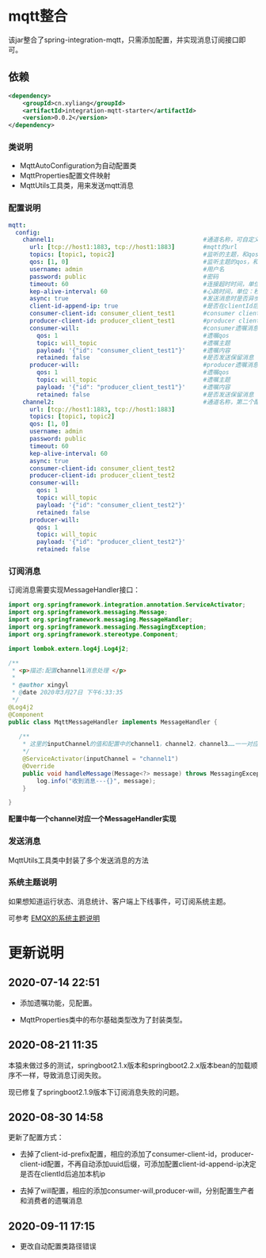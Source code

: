 # mqtt整合

该jar整合了spring-integration-mqtt，只需添加配置，并实现消息订阅接口即可。

## 依赖
```xml
<dependency>
    <groupId>cn.xyliang</groupId>
    <artifactId>integration-mqtt-starter</artifactId>
    <version>0.0.2</version>
</dependency>
```

### 类说明
* MqttAutoConfiguration为自动配置类
* MqttProperties配置文件映射
* MqttUtils工具类，用来发送mqtt消息

### 配置说明

```yml
mqtt:
  config: 
    channel1:                                          #通道名称，可自定义，订阅消息时需要该名称
      url: [tcp://host1:1883, tcp://host1:1883]        #mqtt的url
      topics: [topic1, topic2]                         #监听的主题，和qos一一对应
      qos: [1, 0]                                      #监听主题的qos，和主题一一对应
      username: admin                                  #用户名
      password: public                                 #密码
      timeout: 60                                      #连接超时时间，单位：秒
      kep-alive-interval: 60                           #心跳时间，单位：秒
      async: true                                      #发送消息时是否异步发送
      client-id-append-ip: true                        #是否在clientId后面追加本机ip，因为clientid是唯一值，集群环境下不能使用相同的clientid，追加ip可解决该问题
      consumer-client-id: consumer_client_test1        #consumer client id配置
      producer-client-id: producer_client_test1        #producer client id配置
      consumer-will:                                   #consumer遗嘱消息配置
        qos: 1                                         #遗嘱qos
        topic: will_topic                              #遗嘱主题
        payload: '{"id": "consumer_client_test1"}'     #遗嘱内容
        retained: false                                #是否发送保留消息
      producer-will:                                   #producer遗嘱消息配置
        qos: 1                                         #遗嘱qos
        topic: will_topic                              #遗嘱主题
        payload: '{"id": "producer_client_test1"}'     #遗嘱内容
        retained: false                                #是否发送保留消息
    channel2:                                          #通道名称，第二个配置
      url: [tcp://host1:1883, tcp://host1:1883]
      topics: [topic1, topic2]
      qos: [1, 0]
      username: admin
      password: public
      timeout: 60
      kep-alive-interval: 60
      async: true
      consumer-client-id: consumer_client_test2
      producer-client-id: producer_client_test2
      consumer-will: 
        qos: 1
        topic: will_topic
        payload: '{"id": "consumer_client_test2"}'
        retained: false
      producer-will: 
        qos: 1
        topic: will_topic
        payload: '{"id": "producer_client_test2"}'
        retained: false
```

### 订阅消息
订阅消息需要实现MessageHandler接口：


```java
import org.springframework.integration.annotation.ServiceActivator;
import org.springframework.messaging.Message;
import org.springframework.messaging.MessageHandler;
import org.springframework.messaging.MessagingException;
import org.springframework.stereotype.Component;

import lombok.extern.log4j.Log4j2;

/**
 * <p>描述:配置channel1消息处理 </p>
 * 
 * @author xingyl
 * @date 2020年3月27日 下午6:33:35
 */
@Log4j2
@Component
public class MqttMessageHandler implements MessageHandler {
    
   /**
	* 这里的inputChannel的值和配置中的channel1，channel2，channel3……一一对应
	*/
    @ServiceActivator(inputChannel = "channel1")
    @Override
    public void handleMessage(Message<?> message) throws MessagingException {
        log.info("收到消息---{}", message);
    }

}
```

**配置中每一个channel对应一个MessageHandler实现**

### 发送消息 

MqttUtils工具类中封装了多个发送消息的方法

### 系统主题说明

如果想知道运行状态、消息统计、客户端上下线事件，可订阅系统主题。

可参考 [EMQX的系统主题说明](https://docs.emqx.net/broker/latest/cn/advanced/system-topic.html)


# 更新说明

## 2020-07-14 22:51

* 添加遗嘱功能，见配置。

* MqttProperties类中的布尔基础类型改为了封装类型。

## 2020-08-21 11:35

本猿未做过多的测试，springboot2.1.x版本和springboot2.2.x版本bean的加载顺序不一样，导致消息订阅失败。

现已修复了springboot2.1.9版本下订阅消息失败的问题。

## 2020-08-30 14:58

更新了配置方式：
* 去掉了client-id-prefix配置，相应的添加了consumer-client-id，producer-client-id配置，不再自动添加uuid后缀，可添加配置client-id-append-ip决定是否在clientId后追加本机ip

* 去掉了will配置，相应的添加consumer-will,producer-will，分别配置生产者和消费者的遗嘱消息

## 2020-09-11 17:15

* 更改自动配置类路径错误
